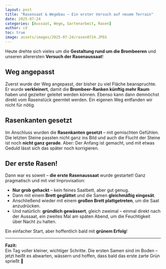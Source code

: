 ```yaml
---
layout: post
title: "Rasensaat & Wegebau – Ein erster Versuch auf neuem Terrain"
date: 2025-07-24
categories: [Aussaat, Wege, Gartenarbeit, Rasen]
author: cd
toc: true
image: assets/images/2025-07-24/rasen0724.JPEG
---
```


Heute drehte sich vieles um die **Gestaltung rund um die Brombeeren** und unseren allerersten **Versuch der Rasenaussaat**!

## Weg angepasst

Zuerst wurde der Weg angepasst, der bisher zu viel Fläche beanspruchte. Er wurde **verkleinert**, damit die **Brombeer-Ranken künftig mehr Raum** haben und gezielter geleitet werden können. Ebenso kann dann demnöchst direkt vom Rasenstück geerntet werden. Ein eigenen Weg entfanden wir nicht für nötig.

## Rasenkanten gesetzt

Im Anschluss wurden die **Rasenkanten gesetzt** – mit gemischten Gefühlen. Die letzten Steine passten nicht ganz ins Bild und auch die Flucht der Steine ist noch **nicht ganz gerade**. Aber: Der Anfang ist gemacht, und mit etwas Geduld lässt sich das später noch korrigieren.

## Der erste Rasen!

Dann war es soweit – **die erste Rasenaussaat** wurde gestartet! Ganz pragmatisch und mit viel Improvisation:

- **Nur grob gehackt** – kein feines Saatbett, aber gut genug.
- Dann mit einem **Brett geglättet** und die Samen **gleichmäßig eingesät**.
- Anschließend wieder mit einem **großen Brett plattgetreten**, um die Saat anzudrücken.
- Und natürlich: **gründlich gewässert**, gleich zweimal – einmal direkt nach der Aussaat, ein zweites Mal am späten Abend, um die Feuchtigkeit über Nacht zu halten.

Ein einfacher Start, aber hoffentlich bald mit **grünem Erfolg**!

---

**Fazit:**  
Ein Tag voller kleiner, wichtiger Schritte. Die ersten Samen sind im Boden – jetzt heißt es abwarten, wässern und hoffen, dass bald das erste zarte Grün sprießt 🌱